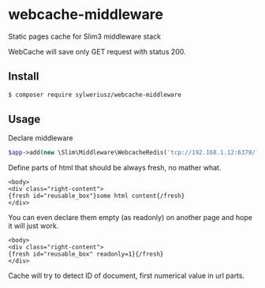 # webcache-middleware
Static pages cache for Slim3 middleware stack

WebCache will save only GET request with status 200. 

## Install

```sh
$ composer require sylweriusz/webcache-middleware
```

## Usage

Declare middleware
```php
$app->add(new \Slim\Middleware\WebcacheRedis('tcp://192.168.1.12:6379/?database=2'));
```

Define parts of html that should be always fresh, no mather what. 
```smarty
<body>
<div class="right-content">
{fresh id="reusable_box"}some html content{/fresh}
</div>
```


You can even declare them empty (as readonly) on another page and hope it will just work.
```smarty
<body>
<div class="right-content">
{fresh id="reusable_box" readonly=1}{/fresh}
</div>
```

Cache will try to detect ID of document, first numerical value in url parts. 




